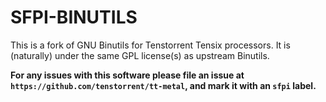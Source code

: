 SFPI-BINUTILS
=============

This is a fork of GNU Binutils for Tenstorrent Tensix processors.  It is
(naturally) under the same GPL license(s) as upstream Binutils.

**For any issues with this software please file an issue at
`https://github.com/tenstorrent/tt-metal`, and mark it with an `sfpi`
label.**
